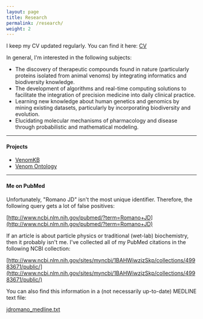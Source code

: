 ```yaml
---
layout: page
title: Research
permalink: /research/
weight: 2
---
```


I keep my CV updated regularly. You can find it here: [CV]({{site.url}}/pdfs/cv_jdromano.pdf)

In general, I'm interested in the following subjects:

* The discovery of therapeutic compounds found in nature (particularly proteins isolated from animal venoms) by integrating informatics and biodiversity knowledge.
* The development of algorithms and real-time computing solutions to facilitate the integration of precision medicine into daily clinical practice.
* Learning new knowledge about human genetics and genomics by mining existing datasets, particularly by incorporating biodiversity and evolution.
* Elucidating molecular mechanisms of pharmacology and disease through probabilistic and mathematical modeling.

- - - -

#### Projects

* [VenomKB](http://venomkb.org/)
* [Venom Ontology](https://bioportal.bioontology.org/ontologies/CU-VO)

- - - -

#### Me on PubMed

Unfortunately, "Romano JD" isn't the most unique identifier. Therefore, the following query gets a lot of false positives:

[http://www.ncbi.nlm.nih.gov/pubmed/?term=Romano+JD](http://www.ncbi.nlm.nih.gov/pubmed/?term=Romano+JD)

If an article is about particle physics or traditional (wet-lab) biochemistry, then it probably isn't me. I've collected all of my PubMed citations in the following NCBI collection:

[http://www.ncbi.nlm.nih.gov/sites/myncbi/1BAHWiwzjzSkp/collections/49983671/public/](http://www.ncbi.nlm.nih.gov/sites/myncbi/1BAHWiwzjzSkp/collections/49983671/public/)

You can also find this information in a (not necessarily up-to-date) MEDLINE text file:

[jdromano_medline.txt]({{site.url}}/resources/jdromano_medline.txt)